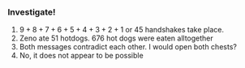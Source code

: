 ### Investigate!
1. $9 + 8 + 7 + 6 + 5 + 4 + 3 + 2 + 1$ or 45 handshakes take place.
2. Zeno ate 51 hotdogs. 676 hot dogs were eaten alltogether
3. Both messages contradict each other. I would open both chests?
4. No, it does not appear to be possible
